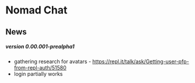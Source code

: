 # **Nomad Chat**
## News
##### version 0.00.001-prealpha1
 - gathering research for avatars - https://repl.it/talk/ask/Getting-user-pfp-from-repl-auth/51580
 - login partially works